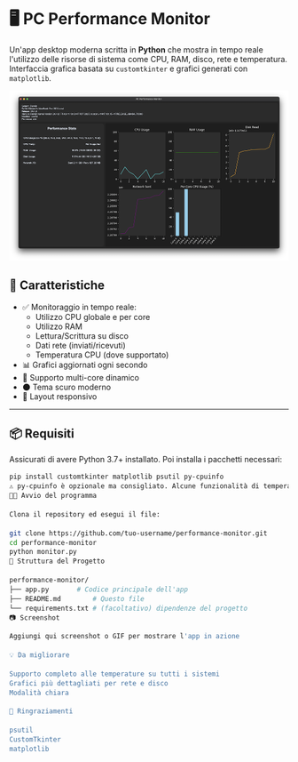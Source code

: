 # 🖥️ PC Performance Monitor

Un'app desktop moderna scritta in **Python** che mostra in tempo reale l'utilizzo delle risorse di sistema come CPU, RAM, disco, rete e temperatura. Interfaccia grafica basata su `customtkinter` e grafici generati con `matplotlib`.

<p align="center">
  <img src="images/title.png" width="600">
</p>  

## 🚀 Caratteristiche

- ✅ Monitoraggio in tempo reale:
  - Utilizzo CPU globale e per core
  - Utilizzo RAM
  - Lettura/Scrittura su disco
  - Dati rete (inviati/ricevuti)
  - Temperatura CPU (dove supportato)
- 📊 Grafici aggiornati ogni secondo
- 🧠 Supporto multi-core dinamico
- 🌑 Tema scuro moderno
- 🔧 Layout responsivo

---

## 📦 Requisiti

Assicurati di avere Python 3.7+ installato. Poi installa i pacchetti necessari:

```bash
pip install customtkinter matplotlib psutil py-cpuinfo
⚠️ py-cpuinfo è opzionale ma consigliato. Alcune funzionalità di temperatura possono non essere supportate su tutti i sistemi operativi.
🧑‍💻 Avvio del programma

Clona il repository ed esegui il file:

git clone https://github.com/tuo-username/performance-monitor.git
cd performance-monitor
python monitor.py
📁 Struttura del Progetto

performance-monitor/
├── app.py       # Codice principale dell'app
├── README.md        # Questo file
└── requirements.txt # (facoltativo) dipendenze del progetto
📷 Screenshot

Aggiungi qui screenshot o GIF per mostrare l'app in azione

💡 Da migliorare

Supporto completo alle temperature su tutti i sistemi
Grafici più dettagliati per rete e disco
Modalità chiara

🙌 Ringraziamenti

psutil
CustomTkinter
matplotlib
